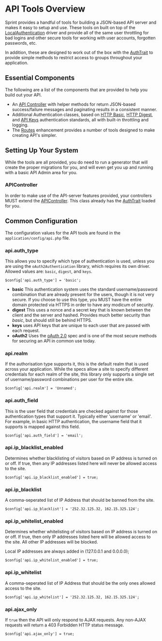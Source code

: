 # API Tools Overview
Sprint provides a handful of tools for building a JSON-based API server and makes it easy to setup and use. These tools on built on top of the [LocalAuthentication](security/authentication) driver and provide all of the same user throttling for bad logins and other secure tools for working with user accounts, forgotten passwords, etc. 

In addition, these are designed to work out of the box with the  [AuthTrait](security/auth_trait) to provide simple methods to restrict access to groups throughout your application.

## Essential Components
The following are a list of the components that are provided to help you build out your API. 

- An [API  Controller](api/controller) with helper methods for return JSON-based success/failure messages and paginating results in a consistent manner.
- Additional Authentication classes, based on [HTTP Basic](api/httpbasic), [HTTP Digest](api/httpdigest), and [API Keys](api/keys) authentication standards, all with built-in throttling and logging. 
- The [Routes](general/routes) enhancement provides a number of tools designed to make creating API's simpler.

## Setting Up Your System
While the tools are all provided, you do need to run a generator that will create the proper migrations for you, and will even get you up and running with a basic API Admin area for you. 

### APIController
In order to make use of the API-server features provided, your controllers MUST extend the [APIController](api/controller). This class already has the [AuthTrait](security/auth_trait) loaded for you.

## Common Configuration
The configuration values for the API tools are found in the `application/config/api.php` file.

### api.auth_type
This allows you to specify which type of authentication is used, unless you are using the `oAuth2Authentication` library, which requires its own driver. Allowed values are: `basic`, `digest`, and `keys`. 

	$config['api.auth_type'] = 'basic';

* __basic__ This authentication system uses the standard username/password combination that are already present for the users, though it is not very secure. If you choose to use this type, you MUST have the entire domain protected via HTTPS in order to have any modicum of security.
* __digest__ This uses a nonce and a secret key that is known between the client and the server and hashed. Provides much better security than _basic_, but should still be behind HTTPS. 
* __keys__ uses API keys that are unique to each user that are passed with each request.
* __oAuth2__ Uses the [oAuth 2.0](http://oauth.net/2/) spec and is one of the most secure methods for securing an API in common use today. 

### api.realm
If the authorisation type supports it, this is the default realm that is used across your application. While the specs allow a site to specify different credentials for each realm of the site, this library only supports a single set of username/password combinations per user for the entire site.

	$config['api.realm'] = 'Unnamed';

### api.auth_field
This is the user field that credentials are checked against for those authentication types that support it. Typically either 'username' or 'email'. For example, in basic HTTP authentication, the username field that it supports is mapped against this field.

	$config['api.auth_field'] = 'email';
	
### api.ip_blacklist_enabled
Determines whether blacklisting of visitors based on IP address is turned on or off. If true, then any IP addresses listed here will never be allowed access to the site.

	$config['api.ip_blacklist_enabled'] = true;

### api.ip_blacklist
A comma-seperated list of IP Address that should be banned from the site.

	$config['api.ip_blacklist'] = '252.32.125.32, 162.15.325.124';

### api.ip_whitelist_enabled
Determines whether whitelisting of visitors based on IP address is turned on or off. If true, then only IP addresses listed here will be allowed access to the site. All other IP addresses will be blocked.

Local IP addresses are always added in (127.0.0.1 and 0.0.0.0);

	$config['api.ip_whitelist_enabled'] = true;

### api.ip_whitelist
A comma-seperated list of IP Address that should be the only ones allowed access to the site.

	$config['api.ip_whitelist'] = '252.32.125.32, 162.15.325.124';

### api.ajax_only
If `true` then the API will only respond to AJAX requests. Any non-AJAX requests will return a 403 Forbidden HTTP status message.

	$config['api.ajax_only'] = true;